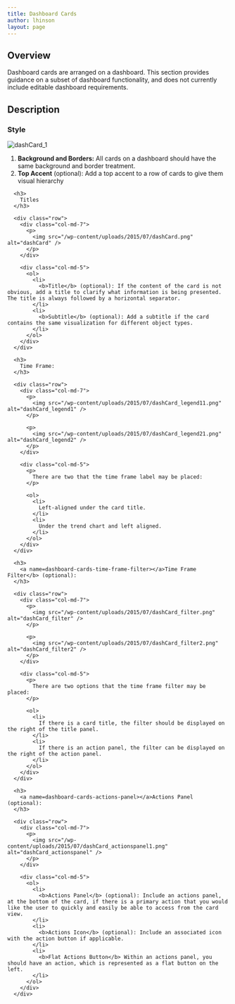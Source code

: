 ```yaml
---
title: Dashboard Cards
author: lhinson
layout: page
---
```

## Overview

Dashboard cards are arranged on a dashboard. This section provides guidance on a subset of dashboard functionality, and does not currently include editable dashboard requirements.

## Description

### Style

<div class="row">
  <div class="col-md-7">
    <p>
      <img src="/wp-content/uploads/2015/07/dashCard_1.png" alt="dashCard_1" />
    </p>
  </div>
  
  <div class="col-md-5">
    <ol>
      <li>
        <b>Background and Borders:</b> All cards on a dashboard should have the same background and border treatment.
      </li>
      <li>
        <b>Top Accent</b> (optional): Add a top accent to a row of cards to give them visual hierarchy
      </li></div> </div> 
      
      <h3>
        Titles
      </h3>
      
      <div class="row">
        <div class="col-md-7">
          <p>
            <img src="/wp-content/uploads/2015/07/dashCard.png" alt="dashCard" />
          </p>
        </div>
        
        <div class="col-md-5">
          <ol>
            <li>
              <b>Title</b> (optional): If the content of the card is not obvious, add a title to clarify what information is being presented. The title is always followed by a horizontal separator.
            </li>
            <li>
              <b>Subtitle</b> (optional): Add a subtitle if the card contains the same visualization for different object types.
            </li>
          </ol>
        </div>
      </div>
      
      <h3>
        Time Frame:
      </h3>
      
      <div class="row">
        <div class="col-md-7">
          <p>
            <img src="/wp-content/uploads/2015/07/dashCard_legend11.png" alt="dashCard_legend1" />
          </p>
          
          <p>
            <img src="/wp-content/uploads/2015/07/dashCard_legend21.png" alt="dashCard_legend2" />
          </p>
        </div>
        
        <div class="col-md-5">
          <p>
            There are two that the time frame label may be placed:
          </p>
          
          <ol>
            <li>
              Left-aligned under the card title.
            </li>
            <li>
              Under the trend chart and left aligned.
            </li>
          </ol>
        </div>
      </div>
      
      <h3>
        <a name=dashboard-cards-time-frame-filter></a>Time Frame Filter</b> (optional):
      </h3>
      
      <div class="row">
        <div class="col-md-7">
          <p>
            <img src="/wp-content/uploads/2015/07/dashCard_filter.png" alt="dashCard_filter" />
          </p>
          
          <p>
            <img src="/wp-content/uploads/2015/07/dashCard_filter2.png" alt="dashCard_filter2" />
          </p>
        </div>
        
        <div class="col-md-5">
          <p>
            There are two options that the time frame filter may be placed:
          </p>
          
          <ol>
            <li>
              If there is a card title, the filter should be displayed on the right of the title panel.
            </li>
            <li>
              If there is an action panel, the filter can be displayed on the right of the action panel.
            </li>
          </ol>
        </div>
      </div>
      
      <h3>
        <a name=dashboard-cards-actions-panel></a>Actions Panel (optional):
      </h3>
      
      <div class="row">
        <div class="col-md-7">
          <p>
            <img src="/wp-content/uploads/2015/07/dashCard_actionspanel1.png" alt="dashCard_actionspanel" />
          </p>
        </div>
        
        <div class="col-md-5">
          <ol>
            <li>
              <b>Actions Panel</b> (optional): Include an actions panel, at the bottom of the card, if there is a primary action that you would like the user to quickly and easily be able to access from the card view.
            </li>
            <li>
              <b>Actions Icon</b> (optional): Include an associated icon with the action button if applicable.
            </li>
            <li>
              <b>Flat Actions Button</b> Within an actions panel, you should have an action, which is represented as a flat button on the left.
            </li>
          </ol>
        </div>
      </div>